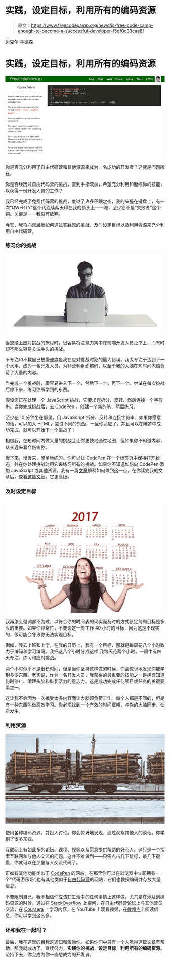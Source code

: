 # 实践，设定目标，利用所有的编码资源

> 原文：<https://www.freecodecamp.org/news/is-free-code-camp-enough-to-become-a-successful-developer-f5df0c33caa8/>

迈克尔·亨德森

# 实践，设定目标，利用所有的编码资源

![Cuyj6813ciMkogpHXha3LrflENFxFsAMszud](img/5e3c5494e737167e847048c74053800f.png)

你是否充分利用了自由代码营和其他资源来成为一名成功的开发者？这就是问题所在。

你是否经历过自由代码营的挑战，直到手指流血，希望充分利用和磨练你的技能，以获得一份开发人员的工作？

我已经完成了免费代码营的挑战，度过了许多不眠之夜，我的头撞在键盘上，有一次“QWERTY”这个词连续两天印在我的额头上——嗯，至少它不是“失败者”这个词。关键是——我没有放弃。

今天，我将向您展示如何通过实践您的挑战、及时设定目标以及利用资源来充分利用自由代码营。

### 练习你的挑战

![7PeaBzMtYBeow6RqALs6LkjJzS4MzIGhh-oa](img/8c914cdf50e6e119e581280e1427cc63.png)

当您踏上应对挑战的旅程时，很容易将注意力集中在前端开发人员证书上，而有时却不那么容易关注手头的挑战。

不专注和不教自己放慢速度是我在应对挑战时犯的最大错误。我太专注于达到下一个水平，成为一名开发人员，为非营利组织编码，以至于我的大脑在短时间内超负荷了大量的内容。

当完成一个挑战时，很容易进入下一个，然后下一个，再下一个。尝试在每次挑战后停下来，练习你所学到的东西。

假设您正在处理一个 JavaScript 挑战，它要求您拆分、反转、然后连接一个字符串。当你完成挑战后，去 [CodePen](https://codepen.io/) ，创建一个新的笔，然后练习。

至少花 10 分钟坐在那里，用 JavaScript 拆分、反转和连接字符串。如果你愿意的话，可以加入 HTML，尝试不同的东西，一旦你适应了，并且可以在睡梦中成功完成，就可以开始下一个挑战了！

相信我，在短时间内做大量的挑战会让你更快地通过地图，但如果你不知道内容，从长远来看会伤害你。

慢下来，慢慢来，简单地练习。你可以让 CodePen 在一个标签页中保持打开状态，并在你处理挑战时用它来练习所有的挑战。如果你不知道如何向 CodePen 添加 JavaScript 或其他资源，我有一篇[文章](https://medium.freecodecamp.com/codepen-tips-and-best-practice-cf926ebd0b11#.ywi4pg1gs)解释如何做到这一点，在你读完我的文章后，查看[这篇文章](https://www.sitepoint.com/cool-things-codepen-javascript/)，它更高级。

### 及时设定目标

![EQnbtVvUhaVczS46erzXTJ6jMGP8Ru18Kxik](img/d8f33a7f09e3c1653efb6646b3d301e6.png)

我再怎么强调都不为过，以符合你的时间表的现实而及时的方式设定每周目标是多么的重要。如果你非常忙，不要设定一周工作 40 小时的目标，因为这是不现实的，很可能会导致你无法实现目标。

例如，我去上班和上学，在我的日历上，我有一个目标，那就是每周花八个小时致力于编码和学习编码。我把这八个小时分成这样:我每天花两个小时，一周中有四天专注、练习和应对挑战。

两个小时似乎不是很长时间，但是当你坚持这样做的时候，你会惊讶地发现你能学到多少东西。老实说，作为一名开发人员，我获得的最重要的技能之一是拥有知道何时停止、清理头脑和恢复活力的意志力。这是成功完成任何项目或任务的关键要素之一。

这让我不会因为一次接受太多内容而让大脑超负荷工作。每个人都是不同的，但是有一种东西叫做高效学习。你必须找到一个有效的时间框架，与你的大脑同步，让它发生。

### 利用资源

![RrNape6U9L6QhA5Zq3QQlWYCefvDbUT7QEUd](img/c5ef29bf1a90b34348ba152f903a5f9c.png)

使用各种编码资源，并投入讨论。你会惊讶地发现，通过观察其他人的谈话，你学到了很多东西。

互联网上有如此多的论坛、课程、视频以及愿意提供帮助的好心人。这只是一个探索互联网和与他人交流的问题。这并不难做到——只需点击几下鼠标，敲几下键盘，你就可以在那里与人交流代码了。

正如有其他功能类似于 [CodePen](https://codepen.io/) 的网站，在那里你可以在浏览器中立即拥有一个“代码游乐场”,也有其他类似于[自由代码营](https://www.freecodecamp.com)的网站，它们也教授编码并存放大量信息。

不要限制自己。我不相信你应该在生活中的任何事情上这样做，尤其是在涉及到编码资源的时候。通过在 [StackOverflow](http://stackoverflow.com/) 上提问，在[自由代码营论坛](http://forum.freecodecamp.com/)上与其他营员交流，在 [Coursera](https://www.coursera.org/) 上学习内容，在 YouTube 上观看视频，在[教程点](http://www.tutorialspoint.com/index.htm)上阅读信息，你可以学到这么多。

### 还和我在一起吗？

最后，我在这里的目标是通知和激励你。如果你们中只有一个人觉得这篇文章有帮助，那我就成功了。继续努力，**实践你的挑战**，**设定目标**，**利用所有的编码资源**。坚持下去，你会成为你一直想成为的开发者。